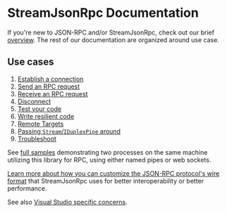 # StreamJsonRpc Documentation

If you're new to JSON-RPC and/or StreamJsonRpc, check out our brief [overview](overview.md).
The rest of our documentation are organized around use case.

## Use cases

1. [Establish a connection](connecting.md)
1. [Send an RPC request](sendrequest.md)
1. [Receive an RPC request](recvrequest.md)
1. [Disconnect](disconnecting.md)
1. [Test your code](testing.md)
1. [Write resilient code](resiliency.md)
1. [Remote Targets](remotetargets.md)
1. [Passing `Stream`/`IDuplexPipe` around](oob_streams.md)
1. [Troubleshoot](troubleshooting.md)

See [full samples](https://github.com/AArnott/StreamJsonRpc.Sample) demonstrating two processes
on the same machine utilizing this library for RPC, using either named pipes or web sockets.

[Learn more about how you can customize the JSON-RPC protocol's wire format](extensibility.md) that StreamJsonRpc uses for better interoperability or better performance.

See also [Visual Studio specific concerns](vs.md).
